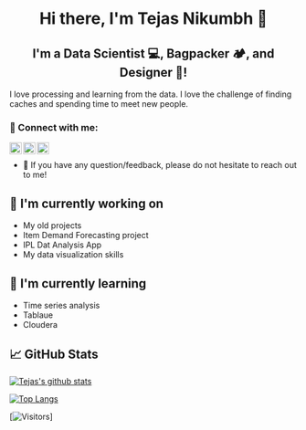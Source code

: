 <h1 align="center">
Hi there, I'm Tejas Nikumbh 👋
</h1>

<h2 align="center">
I'm a Data Scientist 💻, Bagpacker 🏕️, and Designer 🎨!
</h2> 

I love processing and learning from the data. I love the challenge of finding caches and spending time to meet new people. 

### 🤝 Connect with me:

<a href="https://www.linkedin.com/in/yushi95/"><img align="left" src="https://raw.githubusercontent.com/yushi1007/yushi1007/main/images/linkedin.svg" alt="Yu Shi | LinkedIn" width="21px"/></a>
<a href="https://instagram.com/yushi.95"><img align="left" src="https://raw.githubusercontent.com/yushi1007/yushi1007/main/images/instagram.svg" alt="Yu Shi | Instagram" width="21px"/></a>
<a href="https://yushi95.medium.com/"><img align="left" src="https://raw.githubusercontent.com/yushi1007/yushi1007/main/images/medium.svg" alt="Yu Shi | Medium" width="21px"/></a>
</br>
- 💬 If you have any question/feedback, please do not hesitate to reach out to me!

## 🔭 I'm currently working on

- My old projects
- Item Demand Forecasting project
- IPL Dat Analysis App
- My data visualization skills

## 🌱 I'm currently learning

- Time series analysis
- Tablaue
- Cloudera


## 📈 GitHub Stats 
[![Tejas's github stats](https://github-readme-stats.vercel.app/api?username=tejasnikumbh999&count_private=true&show_icons=true&theme=radical&hide_rank=false)](https://github.com/tejasnikumbh999/github-readme-stats)

[![Top Langs](https://github-readme-stats.vercel.app/api/top-langs/?username=tejasnikumbh999&layout=compact)](https://github.com/tejasnikumbh999)

[![Visitors](https://visitor-badge.glitch.me/badge?page_id=tejasnikumbh999.tejasnikumbh999)]

